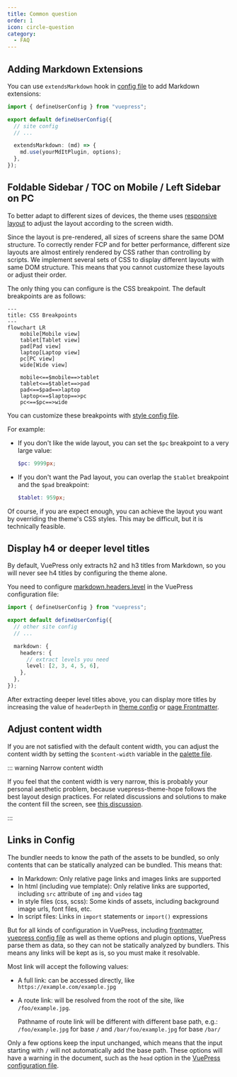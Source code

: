 ```yaml
---
title: Common question
order: 1
icon: circle-question
category:
  - FAQ
---
```


## Adding Markdown Extensions

You can use `extendsMarkdown` hook in [config file](../cookbook/vuepress/config.md#config-file) to add Markdown extensions:

```ts {7-9} title=".vuepress/config.ts"
import { defineUserConfig } from "vuepress";

export default defineUserConfig({
  // site config
  // ...

  extendsMarkdown: (md) => {
    md.use(yourMdItPlugin, options);
  },
});
```

## Foldable Sidebar / TOC on Mobile / Left Sidebar on PC

To better adapt to different sizes of devices, the theme uses [responsive layout](../guide/interface/responsive.md) to adjust the layout according to the screen width.

Since the layout is pre-rendered, all sizes of screens share the same DOM structure. To correctly render FCP and for better performance, different size layouts are almost entirely rendered by CSS rather than controlling by scripts. We implement several sets of CSS to display different layouts with same DOM structure. This means that you cannot customize these layouts or adjust their order.

The only thing you can configure is the CSS breakpoint. The default breakpoints are as follows:

```mermaid
---
title: CSS Breakpoints
---
flowchart LR
    mobile[Mobile view]
    tablet[Tablet view]
    pad[Pad view]
    laptop[Laptop view]
    pc[PC view]
    wide[Wide view]

    mobile<==$mobile==>tablet
    tablet<==$tablet==>pad
    pad<==$pad==>laptop
    laptop<==$laptop==>pc
    pc<==$pc==>wide
```

You can customize these breakpoints with [style config file](../config/style.md#configscss).

For example:

- If you don't like the wide layout, you can set the `$pc` breakpoint to a very large value:

  ```scss title=".vuepress/config.scss"
  $pc: 9999px;
  ```

- If you don't want the Pad layout, you can overlap the `$tablet` breakpoint and the `$pad` breakpoint:

  ```scss title=".vuepress/config.scss"
  $tablet: 959px;
  ```

Of course, if you are expect enough, you can achieve the layout you want by overriding the theme's CSS styles. This may be difficult, but it is technically feasible.

## Display h4 or deeper level titles

By default, VuePress only extracts h2 and h3 titles from Markdown, so you will never see h4 titles by configuring the theme alone.

You need to configure [markdown.headers.level](https://vuejs.press/reference/config/#markdown-headers) in the VuePress configuration file:

```ts twoslash {7-12} title=".vuepress/config.ts"
import { defineUserConfig } from "vuepress";

export default defineUserConfig({
  // other site config
  // ...

  markdown: {
    headers: {
      // extract levels you need
      level: [2, 3, 4, 5, 6],
    },
  },
});
```

After extracting deeper level titles above, you can display more titles by increasing the value of `headerDepth` in [theme config](../config/theme/layout.md#headerdepth) or [page Frontmatter](../config/frontmatter/layout.md#headerdepth).

## Adjust content width

If you are not satisfied with the default content width, you can adjust the content width by setting the `$content-width` variable in the [palette file](../config/style.md#layout-config).

::: warning Narrow content width

If you feel that the content width is very narrow, this is probably your personal aesthetic problem, because vuepress-theme-hope follows the best layout design practices. For related discussions and solutions to make the content fill the screen, see [this discussion](https://github.com/orgs/vuepress-theme-hope/discussions/3742).

:::

## Links in Config

The bundler needs to know the path of the assets to be bundled, so only contents that can be statically analyzed can be bundled. This means that:

- In Markdown: Only relative page links and images links are supported
- In html (including vue template): Only relative links are supported, including `src` attribute of `img` and `video` tag
- In style files (css, scss): Some kinds of assets, including background image urls, font files, etc.
- In script files: Links in `import` statements or `import()` expressions

But for all kinds of configuration in VuePress, including [frontmatter](../cookbook/vuepress/page.md#frontmatter), [vuepress config file](../cookbook/vuepress/config.md) as well as theme options and plugin options, VuePress parse them as data, so they can not be statically analyzed by bundlers. This means any links will be kept as is, so you must make it resolvable.

Most link will accept the following values:

- A full link: can be accessed directly, like `https://example.com/example.jpg`
- A route link: will be resolved from the root of the site, like `/foo/example.jpg`.

  Pathname of route link will be different with different base path, e.g.: `/foo/example.jpg` for base `/` and `/bar/foo/example.jpg` for base `/bar/`

Only a few options keep the input unchanged, which means that the input starting with `/` will not automatically add the base path. These options will have a warning in the document, such as the `head` option in the [VuePress configuration file](../cookbook/vuepress/config.md#config-file).
